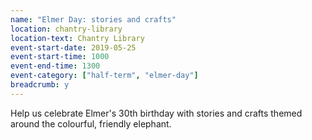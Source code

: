 ```yaml
---
name: "Elmer Day: stories and crafts"
location: chantry-library
location-text: Chantry Library
event-start-date: 2019-05-25
event-start-time: 1000
event-end-time: 1300
event-category: ["half-term", "elmer-day"]
breadcrumb: y
---
```


Help us celebrate Elmer's 30th birthday with stories and crafts themed around the colourful, friendly elephant.
